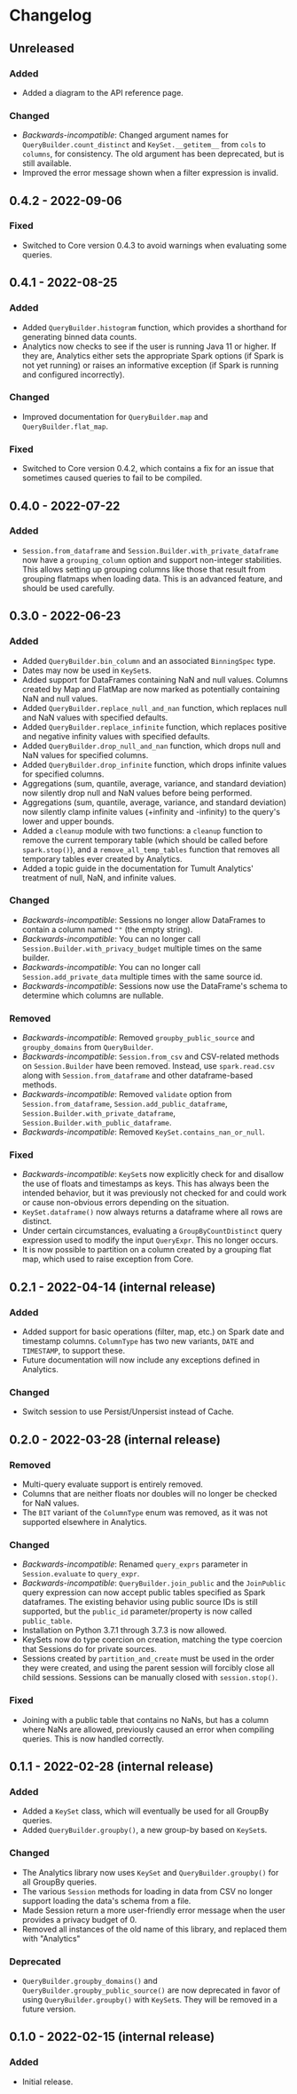 # Changelog

## Unreleased
### Added
- Added a diagram to the API reference page.

### Changed
- *Backwards-incompatible*: Changed argument names for `QueryBuilder.count_distinct` and `KeySet.__getitem__` from `cols` to `columns`, for consistency. The old argument has been deprecated, but is still available.
- Improved the error message shown when a filter expression is invalid.

## 0.4.2 - 2022-09-06
### Fixed
- Switched to Core version 0.4.3 to avoid warnings when evaluating some queries.

## 0.4.1 - 2022-08-25
### Added
- Added `QueryBuilder.histogram` function, which provides a shorthand for generating binned data counts.
- Analytics now checks to see if the user is running Java 11 or higher. If they are, Analytics either sets the appropriate Spark options (if Spark is not yet running) or raises an informative exception (if Spark is running and configured incorrectly).

### Changed
- Improved documentation for `QueryBuilder.map` and `QueryBuilder.flat_map`.

### Fixed
- Switched to Core version 0.4.2, which contains a fix for an issue that sometimes caused queries to fail to be compiled.

## 0.4.0 - 2022-07-22
### Added
- `Session.from_dataframe` and `Session.Builder.with_private_dataframe` now have a `grouping_column` option and support non-integer stabilities.
  This allows setting up grouping columns like those that result from grouping flatmaps when loading data.
  This is an advanced feature, and should be used carefully.

## 0.3.0 - 2022-06-23
### Added
- Added `QueryBuilder.bin_column` and an associated `BinningSpec` type.
- Dates may now be used in `KeySet`s.
- Added support for DataFrames containing NaN and null values. Columns created by Map and FlatMap are now marked as potentially containing NaN and null values.
- Added `QueryBuilder.replace_null_and_nan` function, which replaces null and NaN values with specified defaults.
- Added `QueryBuilder.replace_infinite` function, which replaces positive and negative infinity values with specified defaults.
- Added `QueryBuilder.drop_null_and_nan` function, which drops null and NaN values for specified columns.
- Added `QueryBuilder.drop_infinite` function, which drops infinite values for specified columns.
- Aggregations (sum, quantile, average, variance, and standard deviation) now silently drop null and NaN values before being performed.
- Aggregations (sum, quantile, average, variance, and standard deviation) now silently clamp infinite values (+infinity and -infinity) to the query's lower and upper bounds.
- Added a `cleanup` module with two functions: a `cleanup` function to remove the current temporary table (which should be called before `spark.stop()`), and a `remove_all_temp_tables` function that removes all temporary tables ever created by Analytics.
- Added a topic guide in the documentation for Tumult Analytics' treatment of null, NaN, and infinite values.

### Changed
- *Backwards-incompatible*: Sessions no longer allow DataFrames to contain a column named `""` (the empty string).
- *Backwards-incompatible*: You can no longer call `Session.Builder.with_privacy_budget` multiple times on the same builder.
- *Backwards-incompatible*: You can no longer call `Session.add_private_data` multiple times with the same source id.
- *Backwards-incompatible*: Sessions now use the DataFrame's schema to determine which columns are nullable.

### Removed
- *Backwards-incompatible*: Removed `groupby_public_source` and `groupby_domains` from `QueryBuilder`.
- *Backwards-incompatible*: `Session.from_csv` and CSV-related methods on `Session.Builder` have been removed.
  Instead, use `spark.read.csv` along with `Session.from_dataframe` and other dataframe-based methods.
- *Backwards-incompatible*: Removed `validate` option from `Session.from_dataframe`, `Session.add_public_dataframe`, `Session.Builder.with_private_dataframe`, `Session.Builder.with_public_dataframe`.
- *Backwards-incompatible*: Removed `KeySet.contains_nan_or_null`.

### Fixed
- *Backwards-incompatible*: `KeySet`s now explicitly check for and disallow the use of floats and timestamps as keys.
  This has always been the intended behavior, but it was previously not checked for and could work or cause non-obvious errors depending on the situation.
- `KeySet.dataframe()` now always returns a dataframe where all rows are distinct.
- Under certain circumstances, evaluating a `GroupByCountDistinct` query expression used to modify the input `QueryExpr`.
  This no longer occurs.
- It is now possible to partition on a column created by a grouping flat map, which used to raise exception from Core.

## 0.2.1 - 2022-04-14 (internal release)
### Added
- Added support for basic operations (filter, map, etc.) on Spark date and timestamp columns.
  `ColumnType` has two new variants, `DATE` and `TIMESTAMP`, to support these.
- Future documentation will now include any exceptions defined in Analytics.

### Changed
- Switch session to use Persist/Unpersist instead of Cache.

## 0.2.0 - 2022-03-28 (internal release)
### Removed
- Multi-query evaluate support is entirely removed.
- Columns that are neither floats nor doubles will no longer be checked for NaN values.
- The `BIT` variant of the `ColumnType` enum was removed, as it was not supported elsewhere in Analytics.

### Changed
- *Backwards-incompatible*: Renamed `query_exprs` parameter in `Session.evaluate` to `query_expr`.
- *Backwards-incompatible*: `QueryBuilder.join_public` and the `JoinPublic` query expression can now accept public tables specified as Spark dataframes. The existing behavior using public source IDs is still supported, but the `public_id` parameter/property is now called `public_table`.
- Installation on Python 3.7.1 through 3.7.3 is now allowed.
- KeySets now do type coercion on creation, matching the type coercion that Sessions do for private sources.
- Sessions created by `partition_and_create` must be used in the order they were created, and using the parent session will forcibly close all child sessions.
  Sessions can be manually closed with `session.stop()`.

### Fixed
- Joining with a public table that contains no NaNs, but has a column where NaNs are allowed, previously caused an error when compiling queries. This is now handled correctly.

## 0.1.1 - 2022-02-28 (internal release)
### Added
- Added a `KeySet` class, which will eventually be used for all GroupBy queries.
- Added `QueryBuilder.groupby()`, a new group-by based on `KeySet`s.

### Changed
- The Analytics library now uses `KeySet` and `QueryBuilder.groupby()` for all
  GroupBy queries.
- The various `Session` methods for loading in data from CSV no longer support loading the data's schema from a file.
- Made Session return a more user-friendly error message when the user provides  a privacy budget of 0.
- Removed all instances of the old name of this library, and replaced them with "Analytics"

### Deprecated
- `QueryBuilder.groupby_domains()` and `QueryBuilder.groupby_public_source()` are now deprecated in favor of using `QueryBuilder.groupby()` with `KeySet`s.
  They will be removed in a future version.

## 0.1.0 - 2022-02-15 (internal release)
### Added
- Initial release.
